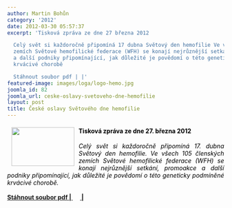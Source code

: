 ```yaml
---
author: Martin Bohůn
category: '2012'
date: 2012-03-30 05:57:37
excerpt: 'Tisková zpráva ze dne 27 března 2012

  Celý svět si každoročně připomíná 17 dubna Světový den hemofilie Ve všech 105 členských
  zemích Světové hemofilické federace (WFH) se konají nejrůznější setkání, promoakce
  a další podniky připomínající, jak důležité je povědomí o této geneticky podmíněné
  krvácivé chorobě

  Stáhnout soubor pdf | |'
featured-image: images/loga/logo-hemo.jpg
joomla_id: 82
joomla_url: ceske-oslavy-svetoveho-dne-hemofilie
layout: post
title: České oslavy Světového dne hemofilie
---
```


<h4>
 <img border="0" height="90" src="{{ site.baseurl }}/images/loga/logo-hemo.jpg" style="float: left; margin-left: 10px; margin-right: 10px;" width="146"/>
 <span style="color: #000000;">
  Tisková zpráva ze dne 27. března 2012
 </span>
</h4>
<p style="text-align: justify;">
 <em>
  <span style="color: #000000;">
   Celý svět si každoročně připomíná 17. dubna Světový den hemofilie. Ve všech 105 členských zemích Světové hemofilické federace (WFH) se konají nejrůznější setkání, promoakce a další podniky připomínající, jak důležité je povědomí o této geneticky podmíněné krvácivé chorobě.
  </span>
 </em>
</p>
<p>
 <strong>
  <a href="images/dokumenty-pdf-doc/tiskova_zprava_1_2012.pdf" title="Tisková zpráva 1/2012">
   Stáhnout soubor pdf |
   <img border="0" height="17" src="{{ site.baseurl }}/images/Ikony/ikona_pdf.jpg" width="17"/>
   |
  </a>
 </strong>
</p>